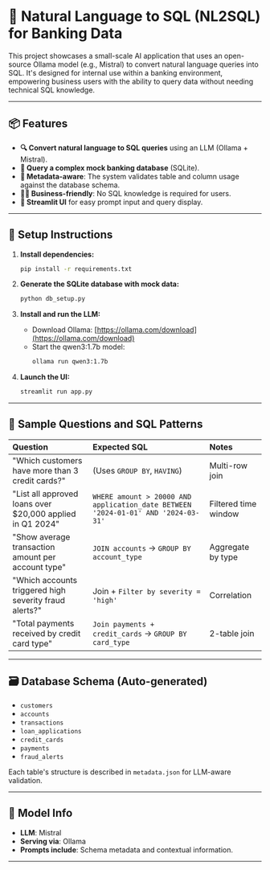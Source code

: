 # 🧠 Natural Language to SQL (NL2SQL) for Banking Data

This project showcases a small-scale AI application that uses an open-source Ollama model (e.g., Mistral) to convert natural language queries into SQL. It's designed for internal use within a banking environment, empowering business users with the ability to query data without needing technical SQL knowledge.

---

## 📦 Features

* **🔍 Convert natural language to SQL queries** using an LLM (Ollama + Mistral).
* **🧾 Query a complex mock banking database** (SQLite).
* **🧠 Metadata-aware**: The system validates table and column usage against the database schema.
* **🧑‍💼 Business-friendly**: No SQL knowledge is required for users.
* **🧮 Streamlit UI** for easy prompt input and query display.

---

## 🚀 Setup Instructions

1.  **Install dependencies:**
    ```bash
    pip install -r requirements.txt
    ```

2.  **Generate the SQLite database with mock data:**
    ```bash
    python db_setup.py
    ```

3.  **Install and run the LLM:**
    * Download Ollama: [https://ollama.com/download](https://ollama.com/download)
    * Start the qwen3:1.7b model:
        ```bash
        ollama run qwen3:1.7b
        ```

4.  **Launch the UI:**
    ```bash
    streamlit run app.py
    ```

---

## 🧪 Sample Questions and SQL Patterns

| Question                                                          | Expected SQL                                                                       | Notes                                            |
| :---------------------------------------------------------------- | :--------------------------------------------------------------------------------- | :----------------------------------------------- |
| "Which customers have more than 3 credit cards?"                  | (Uses `GROUP BY`, `HAVING`)                                                        | Multi-row join                                   |
| "List all approved loans over $20,000 applied in Q1 2024"         | `WHERE amount > 20000 AND application_date BETWEEN '2024-01-01' AND '2024-03-31'` | Filtered time window                             |
| "Show average transaction amount per account type"                | `JOIN accounts` → `GROUP BY account_type`                                          | Aggregate by type                                |
| "Which accounts triggered high severity fraud alerts?"            | Join + `Filter by severity = 'high'`                                               | Correlation                                      |
| "Total payments received by credit card type"                     | `Join payments + credit_cards` → `GROUP BY card_type`                              | 2-table join                                     |

---

## 🗃 Database Schema (Auto-generated)

* `customers`
* `accounts`
* `transactions`
* `loan_applications`
* `credit_cards`
* `payments`
* `fraud_alerts`

Each table's structure is described in `metadata.json` for LLM-aware validation.

---

## 🤖 Model Info

* **LLM**: Mistral
* **Serving via**: Ollama
* **Prompts include**: Schema metadata and contextual information.

---